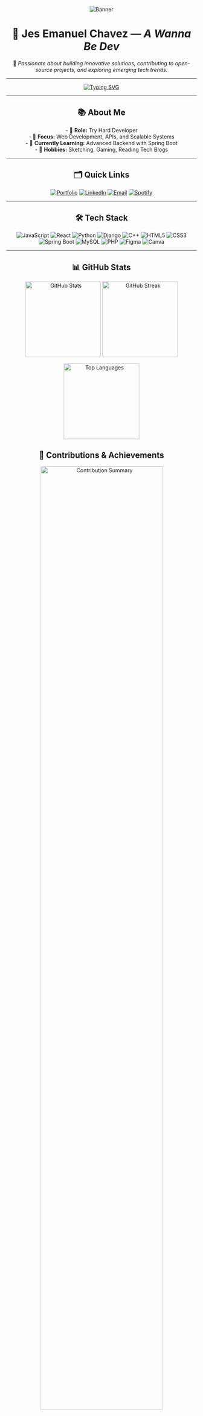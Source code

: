

<p align="center">
  <img src="https://64.media.tumblr.com/f6753c4537c395a5305d5e8b872a35bc/c2332f2c10cafb94-1c/s1280x1920/0f86834b55e59e62707ca253f8d6d212df1f1af9.jpg" alt="Banner"/>
</p>

<h1 align="center">🚀 <strong>Jes Emanuel Chavez</strong> — <em>A Wanna Be Dev</em></h1>

<p align="center">
  🌟 <em>Passionate about building innovative solutions, contributing to open-source projects, and exploring emerging tech trends.</em>
</p>

---

<p align="center">
  <a href="https://git.io/typing-svg">
    <img src="https://readme-typing-svg.herokuapp.com?font=Fira+Code&pause=1000&color=36BCF7&width=435&lines=Welcome+to+my+GitHub+Profile!;I'm+Jes+Emanuel+Chavez;Full-Stack+Developer+%7C+Tech+Enthusiast" alt="Typing SVG"/>
  </a>
</p>

---

<h2 align="center">📚 <strong>About Me</strong></h2>
<p align="center">
  - 💼 <strong>Role:</strong> Try Hard Developer<br />
  - 🎯 <strong>Focus:</strong> Web Development, APIs, and Scalable Systems<br />
  - 🌱 <strong>Currently Learning:</strong> Advanced Backend with Spring Boot<br />
  - 🧠 <strong>Hobbies:</strong> Sketching, Gaming, Reading Tech Blogs
</p>

---

<h2 align="center">🗂️ <strong>Quick Links</strong></h2>
<p align="center">
  <a href="#" target="_blank"><img src="https://img.shields.io/badge/Portfolio-Visit-orange?style=for-the-badge&logo=google-chrome&logoColor=white" alt="Portfolio"/></a>
  <a href="https://www.linkedin.com/in/jes-emanuel-chavez-b8ab0a342/" target="_blank"><img src="https://img.shields.io/badge/LinkedIn-Connect-blue?style=for-the-badge&logo=linkedin&logoColor=white" alt="LinkedIn"/></a>
  <a href="mailto:chavezjes71@example.com"><img src="https://img.shields.io/badge/Email-Contact-red?style=for-the-badge&logo=gmail&logoColor=white" alt="Email"/></a>
  <a href="https://open.spotify.com/playlist/1pAi9UkQMFyPMYFA0jPgae?si=3dfc0373d4a54fed" target="_blank"><img src="https://img.shields.io/badge/Spotify-Listen-green?style=for-the-badge&logo=spotify&logoColor=white" alt="Spotify"/></a>
</p>

---

<h2 align="center">🛠️ <strong>Tech Stack</strong></h2>
<p align="center">
  <img src="https://img.shields.io/badge/JavaScript-F7DF1E?style=for-the-badge&logo=javascript&logoColor=black" alt="JavaScript" />
  <img src="https://img.shields.io/badge/React-61DAFB?style=for-the-badge&logo=react&logoColor=black" alt="React" />
  <img src="https://img.shields.io/badge/Python-3776AB?style=for-the-badge&logo=python&logoColor=white" alt="Python" />
  <img src="https://img.shields.io/badge/Django-092E20?style=for-the-badge&logo=django&logoColor=white" alt="Django" />
  <img src="https://img.shields.io/badge/C++-00599C?style=for-the-badge&logo=cplusplus&logoColor=white" alt="C++" />
  <img src="https://img.shields.io/badge/HTML5-E34F26?style=for-the-badge&logo=html5&logoColor=white" alt="HTML5" />
  <img src="https://img.shields.io/badge/CSS3-1572B6?style=for-the-badge&logo=css3&logoColor=white" alt="CSS3" />
  <img src="https://img.shields.io/badge/Spring_Boot-6DB33F?style=for-the-badge&logo=spring&logoColor=white" alt="Spring Boot" />
  <img src="https://img.shields.io/badge/MySQL-4479A1?style=for-the-badge&logo=mysql&logoColor=white" alt="MySQL" />
  <img src="https://img.shields.io/badge/PHP-777BB4?style=for-the-badge&logo=php&logoColor=white" alt="PHP" />
  <img src="https://img.shields.io/badge/Figma-F24E1E?style=for-the-badge&logo=figma&logoColor=white" alt="Figma" />
  <img src="https://img.shields.io/badge/Canva-00C4CC?style=for-the-badge&logo=canva&logoColor=white" alt="Canva" />
</p>



---

<h2 align="center">📊 <strong>GitHub Stats</strong></h2>

<!-- GitHub Profile Stats -->
<p align="center">
  <img src="https://github-readme-stats.vercel.app/api?username=Cappi-dev&show_icons=true&theme=tokyonight&hide_border=true&count_private=true" alt="GitHub Stats" height="200" />
  <img src="https://github-readme-streak-stats.herokuapp.com/?user=Cappi-dev&theme=tokyonight&hide_border=true" alt="GitHub Streak" height="200" />
</p>

<!-- Top Languages -->
<p align="center">
  <img src="https://github-readme-stats.vercel.app/api/top-langs/?username=Cappi-dev&layout=compact&theme=tokyonight&hide_border=true&langs_count=10&exclude_repo=demo-repo" alt="Top Languages" height="200" />
</p>

<!-- Contributions and Achievements -->
<h2 align="center">🚀 <strong>Contributions & Achievements</strong></h2>
<p align="center">
  <img src="https://github-profile-summary-cards.vercel.app/api/cards/profile-details?username=Cappi-dev&theme=tokyonight" alt="Contribution Summary" width="80%" />
</p>

<!-- Contribution Activity Graph -->
<p align="center">
  <img src="https://github-readme-activity-graph.vercel.app/graph?username=Cappi-dev&theme=tokyo-night&hide_border=true&bg_color=1a1b27&color=70a5fd&line=fab795&point=fab795" alt="Contribution Activity Graph" width="90%" />
</p>

<!-- Trophies Section -->
<h2 align="center">🏆 <strong>GitHub Achievements</strong></h2>
<p align="center">
  <img src="https://github-profile-trophy.vercel.app/?username=Cappi-dev&theme=tokyonight&no-frame=true&column=6" alt="Trophies" width="80%" />
</p>


---

<h2 align="center">📝 <strong>Inspiration of the Day</strong></h2>
<p align="center">
  <img src="https://quotes-github-readme.vercel.app/api?type=horizontal&theme=tokyonight" alt="Quote"/>
</p>

---

<h2 align="center">🚀 <strong>Featured Projects</strong></h2>
<div align="center">

  <!-- SavorSpace Frontend -->
  <div style="display: inline-block; text-align: center; margin: 15px; width: 300px;">
    <a href="https://github.com/karl2522/SavorSpace-Frontend" target="_blank">
      <img src="https://i.pinimg.com/736x/8b/db/51/8bdb51ecf2f4c7d9a225a14b11a9d4dc.jpg" alt="SavorSpace Frontend" style="width: 100%; border-radius: 10px; box-shadow: 0px 4px 8px rgba(0, 0, 0, 0.2);" />
    </a>
    <h3>🔗 <a href="https://github.com/karl2522/SavorSpace-Frontend" target="_blank"><strong>SavorSpace Frontend</strong></a></h3>
    <p style="font-size: 14px; color: #b0b0b0;">🖥️ Frontend for SavorSpace platform using React and modern UI components.</p>
  </div>

  <!-- SavorSpace Backend -->
  <div style="display: inline-block; text-align: center; margin: 15px; width: 300px;">
    <a href="https://github.com/karl2522/SavorSpace-Backend" target="_blank">
      <img src="https://i.pinimg.com/736x/af/3a/74/af3a741c07d2cfb96176a2f11470d25f.jpg" alt="SavorSpace Backend" style="width: 100%; border-radius: 10px; box-shadow: 0px 4px 8px rgba(0, 0, 0, 0.2);" />
    </a>
    <h3>🔗 <a href="https://github.com/karl2522/SavorSpace-Backend" target="_blank"><strong>SavorSpace Backend</strong></a></h3>
    <p style="font-size: 14px; color: #b0b0b0;">⚙️ Backend with Spring Boot, focused on secure APIs and data management.</p>
  </div>

  <!-- Payroll System -->
  <div style="display: inline-block; text-align: center; margin: 15px; width: 300px;">
    <a href="https://github.com/Cappi-dev/Payroll_System" target="_blank">
      <img src="https://i.pinimg.com/736x/a7/02/c2/a702c2ee276e68e95dc53a08f4ddfe17.jpg" alt="Payroll System" style="width: 100%; border-radius: 10px; box-shadow: 0px 4px 8px rgba(0, 0, 0, 0.2);" />
    </a>
    <h3>🔗 <a href="https://github.com/Cappi-dev/Payroll_System" target="_blank"><strong>Payroll System</strong></a></h3>
    <p style="font-size: 14px; color: #b0b0b0;">💼 Automated payroll calculation with precise tax deductions.</p>
  </div>

</div>


---

---

<h2 align="center">🎮 <strong>My Game Profiles</strong></h2>
<div align="center" style="display: flex; justify-content: center; gap: 30px; flex-wrap: wrap;">

  <!-- Steam Profile -->
  <div style="text-align: center; width: 150px;">
    <a href="https://steamcommunity.com/profiles/76561198254519964/" target="_blank" style="text-decoration: none;">
      <img src="https://cdn-icons-png.flaticon.com/512/732/732221.png" alt="Steam" style="width: 100px; margin-bottom: 10px;" />
      <p style="font-size: 16px; font-weight: bold; color: #1b2838; background: linear-gradient(90deg, #1b2838, #4b8bbf); border-radius: 10px; padding: 5px; color: white;">Steam Profile</p>
    </a>
  </div>

  <!-- Discord Profile -->
  <div style="text-align: center; width: 150px;">
    <a href="https://discordapp.com/users/664773807290056726" target="_blank" style="text-decoration: none;">
      <img src="https://cdn-icons-png.flaticon.com/512/2111/2111370.png" alt="Discord" style="width: 100px; margin-bottom: 10px;" />
      <p style="font-size: 16px; font-weight: bold; color: #7289da; background: linear-gradient(90deg, #7289da, #5865f2); border-radius: 10px; padding: 5px; color: white;">Discord Profile</p>
    </a>
  </div>

  <!-- Roblox Profile -->
  <div style="text-align: center; width: 150px;">
    <a href="https://www.roblox.com/users/127525682/profile" target="_blank" style="text-decoration: none;">
      <img src="https://cdn-icons-png.flaticon.com/512/5968/5968821.png" alt="Roblox" style="width: 100px; margin-bottom: 10px;" />
      <p style="font-size: 16px; font-weight: bold; color: #ff47a7; background: linear-gradient(90deg, #ff47a7, #f62e6f); border-radius: 10px; padding: 5px; color: white;">Roblox Profile</p>
    </a>
  </div>

</div>



---

<h2 align="center">🤝 <strong>Let's Collaborate</strong></h2>
<div align="center">
  
[![Facebook](https://img.shields.io/badge/Facebook-Connect-blue?style=for-the-badge&logo=facebook&logoColor=white)](https://www.facebook.com/JesEmChavez/)  
[![Email](https://img.shields.io/badge/Email-Contact-red?style=for-the-badge&logo=gmail&logoColor=white)](mailto:chavezjes71@example.com)

</div>

---

<p align="center">
  🧠 <em>"Every line of code is a step closer to innovation!"</em>
</p>
